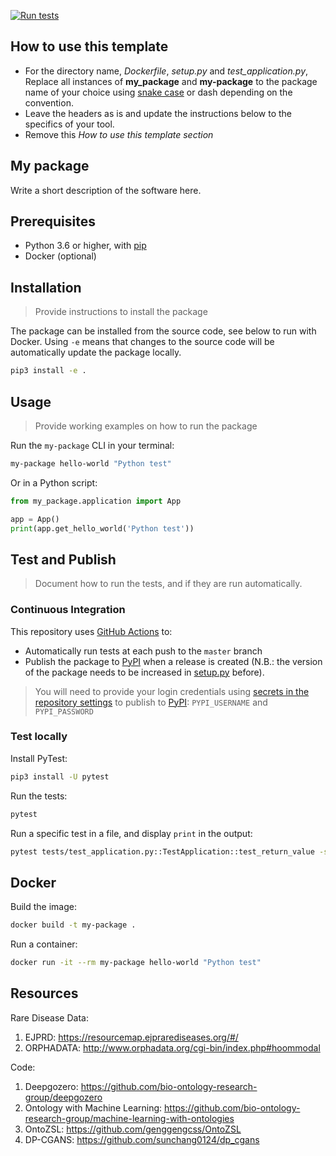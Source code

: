 [![Run tests](https://github.com/MaastrichtU-IDS/python-template/workflows/Run%20tests/badge.svg)](https://github.com/MaastrichtU-IDS/python-template/actions?query=workflow%3A%22Run+tests%22)

## How to use this template

* For the directory name, *Dockerfile*, *setup.py* and *test_application.py*, Replace all instances of **my_package** and **my-package** to the package name of your choice using [snake case](https://en.wikipedia.org/wiki/Snake_case) or dash depending on the convention.
* Leave the headers as is and update the instructions below to the specifics of your tool.
* Remove this *How to use this template section*

## My package

Write a short description of the software here.

## Prerequisites

* Python 3.6 or higher, with [pip](https://pip.pypa.io/en/stable/)
* Docker (optional)

## Installation

> Provide instructions to install the package

The package can be installed from the source code, see below to run with Docker. Using `-e` means that changes to the source code will be automatically update the package locally.

```bash
pip3 install -e .
```

## Usage

> Provide working examples on how to run the package

Run the `my-package` CLI in your terminal:

```bash
my-package hello-world "Python test"
```
Or in a Python script:

```python
from my_package.application import App

app = App()
print(app.get_hello_world('Python test'))
```

## Test and Publish

> Document how to run the tests, and if they are run automatically.

### Continuous Integration

This repository uses [GitHub Actions](/actions) to:

* Automatically run tests at each push to the `master` branch
* Publish the package to [PyPI](https://pypi.org) when a release is created (N.B.: the version of the package needs to be increased in [setup.py](/blob/master/setup.py#L6) before).

> You will need to provide your login credentials using [secrets in the repository settings](/settings/secrets) to publish to [PyPI](https://pypi.org): `PYPI_USERNAME` and `PYPI_PASSWORD`

### Test locally

Install PyTest:

```bash
pip3 install -U pytest
```

Run the tests:

```bash
pytest
```

Run a specific test in a file, and display `print` in the output:

```bash
pytest tests/test_application.py::TestApplication::test_return_value -s
```

## Docker

Build the image:

```bash
docker build -t my-package .
```

Run a container:

```bash
docker run -it --rm my-package hello-world "Python test"
```

## Resources
Rare Disease Data:
1. EJPRD: https://resourcemap.ejprarediseases.org/#/
2. ORPHADATA: http://www.orphadata.org/cgi-bin/index.php#hoommodal

Code:
1. Deepgozero: https://github.com/bio-ontology-research-group/deepgozero
2. Ontology with Machine Learning: https://github.com/bio-ontology-research-group/machine-learning-with-ontologies
3. OntoZSL: https://github.com/genggengcss/OntoZSL
4. DP-CGANS: https://github.com/sunchang0124/dp_cgans

